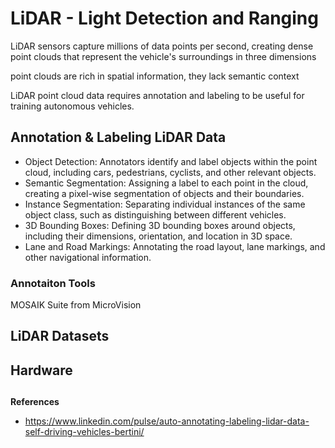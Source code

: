 # LiDAR - Light Detection and Ranging

LiDAR sensors capture millions of data points per second, creating dense point clouds that represent the vehicle's surroundings in three dimensions

point clouds are rich in spatial information, they lack semantic context

LiDAR point cloud data requires annotation and labeling to be useful for training autonomous vehicles.

## Annotation & Labeling LiDAR Data

- Object Detection: Annotators identify and label objects within the point cloud, including cars, pedestrians, cyclists, and other relevant objects.
- Semantic Segmentation: Assigning a label to each point in the cloud, creating a pixel-wise segmentation of objects and their boundaries.
- Instance Segmentation: Separating individual instances of the same object class, such as distinguishing between different vehicles.
- 3D Bounding Boxes: Defining 3D bounding boxes around objects, including their dimensions, orientation, and location in 3D space.
- Lane and Road Markings: Annotating the road layout, lane markings, and other navigational information.

### Annotaiton Tools

MOSAIK Suite from MicroVision

## LiDAR Datasets


## Hardware

## 

**References**

- https://www.linkedin.com/pulse/auto-annotating-labeling-lidar-data-self-driving-vehicles-bertini/
